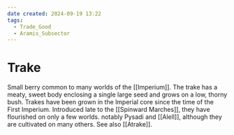 ```yaml
---
date created: 2024-09-19 13:22
tags:
  - Trade_Good
  - Aramis_Subsector
---
```


# Trake

Small berry common to many worlds of the [[Imperium]]. The trake has a meaty, sweet body enclosing a single large seed and grows on a low, thorny bush. Trakes have been grown in the lmperial core since the time of the First Imperium. Introduced late to the [[Spinward Marches]], they have flourished on only a few worlds. notably Pysadi and [[Alell]], although they are cultivated on many others. See also [[Atrake]].
